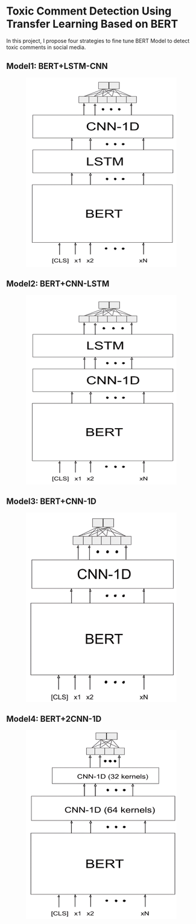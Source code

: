 # Toxic Comment Detection Using Transfer Learning Based on BERT
In this project, I propose four strategies to fine tune BERT Model to detect toxic comments in social media. 
## Model1: BERT+LSTM-CNN
<p align="center">
<img src="./Pictures/BERT-LSTM-CNN.png" height=500 width=400/>
 </p>
 
## Model2: BERT+CNN-LSTM
<p align="center">
<img src="./Pictures/BERT-CNN-LSTM.png" height=500 width=400/>
 </p>
 
## Model3: BERT+CNN-1D
<p align="center">
<img src="./Pictures/BERT-CNN-1D.png" height=500 width=400/>
 </p>
 
## Model4: BERT+2CNN-1D
<p align="center">
<img src="./Pictures/BERT-2CNN-1D.png" height=500 width=400/>
 </p>
